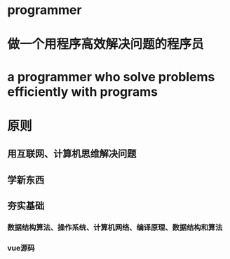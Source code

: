 # programmer
# 做一个用程序高效解决问题的程序员
# a programmer who solve problems efficiently with programs

# 原则
## 用互联网、计算机思维解决问题　
## 学新东西　
## 夯实基础
### 数据结构算法、操作系统、计算机网络、编译原理、数据结构和算法
### vue源码